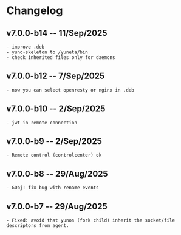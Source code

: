 # **Changelog**

## v7.0.0-b14 -- 11/Sep/2025
    - improve .deb
    - yuno-skeleton to /yuneta/bin
    - check inherited files only for daemons

## v7.0.0-b12 -- 7/Sep/2025
    - now you can select openresty or nginx in .deb

## v7.0.0-b10 -- 2/Sep/2025
    - jwt in remote connection

## v7.0.0-b9 -- 2/Sep/2025
    - Remote control (controlcenter) ok

## v7.0.0-b8 -- 29/Aug/2025
    - GObj: fix bug with rename events

## v7.0.0-b7 -- 29/Aug/2025
    - Fixed: avoid that yunos (fork child) inherit the socket/file descriptors from agent.
